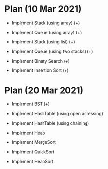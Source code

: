 # Plan (10 Mar 2021)

- Implement Stack (using array) (+)
- Implement Queue (using array) (+)
- Implement Stack (using list) (+)
- Implement Queue (using two stacks) (+)

- Implement Binary Search (+)
- Implement Insertion Sort (+)

# Plan (20 Mar 2021)

- Implement BST (+)
- Implement HashTable (using open adressing)
- Implement HashTable (using chaining)
- Implement Heap

- Implement MergeSort
- Implement QuickSort
- Implement HeapSort